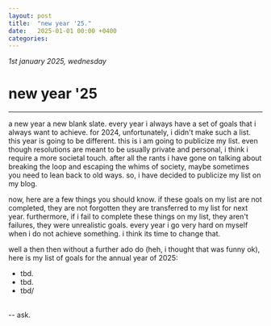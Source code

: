```yaml
---
layout: post
title:  "new year '25."
date:   2025-01-01 00:00 +0400
categories:
---
```


_1st january 2025, wednesday_

# new year '25
---

a new year a new blank slate. every year i always have a set of goals that i always want to achieve. for 2024, unfortunately, i didn't make such a list. this year is going to be different. this is i am going to publicize my list. even though resolutions are meant to be usually private and personal, i think i require a more societal touch. after all the rants i have gone on talking about breaking the loop and escaping the whims of society, maybe sometimes you need to lean back to old ways. so, i have decided to publicize my list on my blog.

now, here are a few things you should know. if these goals on my list are not completed, they are not forgotten they are transferred to my list for next year. furthermore, if i fail to complete these things on my list, they aren't failures, they were unrealistic goals. every year i go very hard on myself when i do not achieve something. i think its time to change that.

well a then then without a further ado do (heh, i thought that was funny ok), here is my list of goals for the annual year of 2025:

 - tbd.
 - tbd.
 - tbd/

<br />-- ask.
